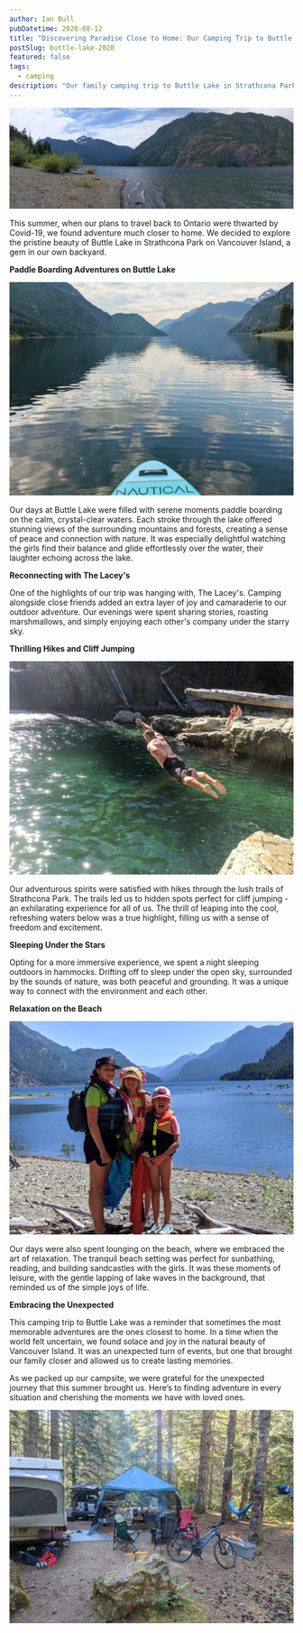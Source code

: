 ```yaml
---
author: Ian Bull
pubDatetime: 2020-08-12
title: "Discovering Paradise Close to Home: Our Camping Trip to Buttle Lake"
postSlug: buttle-lake-2020
featured: false
tags:
  - camping
description: "Our family camping trip to Buttle Lake in Strathcona Park, with paddle boarding, hiking, cliff jumping, and relaxing beach moments, turned our changed plans due to Covid into an unforgettable adventure filled with joy and natural beauty."
---
```


![Buttle Lake](./pano.jpg)

This summer, when our plans to travel back to Ontario were thwarted by Covid-19, we found adventure much closer to home. We decided to explore the pristine beauty of Buttle Lake in Strathcona Park on Vancouver Island, a gem in our own backyard.

**Paddle Boarding Adventures on Buttle Lake**

![Paddle](./paddle.jpeg)

Our days at Buttle Lake were filled with serene moments paddle boarding on the calm, crystal-clear waters. Each stroke through the lake offered stunning views of the surrounding mountains and forests, creating a sense of peace and connection with nature. It was especially delightful watching the girls find their balance and glide effortlessly over the water, their laughter echoing across the lake.

**Reconnecting with The Lacey's**

One of the highlights of our trip was hanging with, The Lacey's. Camping alongside close friends added an extra layer of joy and camaraderie to our outdoor adventure. Our evenings were spent sharing stories, roasting marshmallows, and simply enjoying each other's company under the starry sky.

**Thrilling Hikes and Cliff Jumping**

![Superman](./superman.jpeg)

Our adventurous spirits were satisfied with hikes through the lush trails of Strathcona Park. The trails led us to hidden spots perfect for cliff jumping - an exhilarating experience for all of us. The thrill of leaping into the cool, refreshing waters below was a true highlight, filling us with a sense of freedom and excitement.

**Sleeping Under the Stars**

Opting for a more immersive experience, we spent a night sleeping outdoors in hammocks. Drifting off to sleep under the open sky, surrounded by the sounds of nature, was both peaceful and grounding. It was a unique way to connect with the environment and each other.

**Relaxation on the Beach**

![Buttle Lake](./buttle.jpeg)

Our days were also spent lounging on the beach, where we embraced the art of relaxation. The tranquil beach setting was perfect for sunbathing, reading, and building sandcastles with the girls. It was these moments of leisure, with the gentle lapping of lake waves in the background, that reminded us of the simple joys of life.

**Embracing the Unexpected**

This camping trip to Buttle Lake was a reminder that sometimes the most memorable adventures are the ones closest to home. In a time when the world felt uncertain, we found solace and joy in the natural beauty of Vancouver Island. It was an unexpected turn of events, but one that brought our family closer and allowed us to create lasting memories.

As we packed up our campsite, we were grateful for the unexpected journey that this summer brought us. Here’s to finding adventure in every situation and cherishing the moments we have with loved ones.

![Tent Trailer](./tent-trailer.jpeg)
